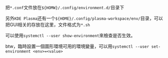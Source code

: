 把`*.conf`文件放在`${HOMW}/.config/environment.d/`目录下

另外`KDE Plasma`还有一个`${HOME}/.config/plasma-workspace/env/`目录，可以把GUI相关的存放在这里，文件格式为`*.sh`

可以使用`systemctl --user show-environment`來檢查是否生效。

btw，臨時設置一個圖形環境可用的環境變量，可以用`systemctl --user set-environment <env>=<value>`